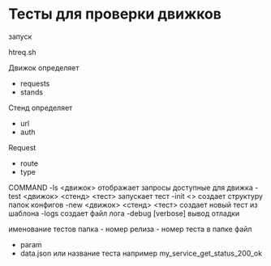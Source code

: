 # Тесты для проверки движков

запуск 

htreq.sh  <command> 

Движок определяет 
* requests
* stands


Стенд определяет
* url
* auth

Request
* route
* type

COMMAND
-ls <движок> отображает запросы доступные для движка
-test <движок> <стенд> <тест> запускает тест
-init <> создает структуру папок конфигов
-new <движок> <стенд> <тест> создает новый тест из шаблона
-logs создает файл лога
-debug [verbose] вывод отладки

именование тестов
папка - номер релиза - номер теста
в папке файл
- param
- data.json или название теста например my_service_get_status_200_ok
